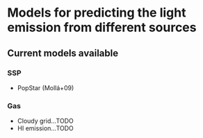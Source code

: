 # Models for predicting the light emission from different sources

## Current models available

### SSP 
- PopStar (Mollá+09)

### Gas
- Cloudy grid...TODO
- HI emission...TODO
